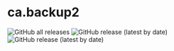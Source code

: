 # ca.backup2
![GitHub all releases](https://img.shields.io/github/downloads/Commifreak/ca.backup2/total)
![GitHub release (latest by date)](https://img.shields.io/github/downloads/Commifreak/ca.backup2/latest/total)
![GitHub release (latest by date)](https://img.shields.io/github/v/release/Commifreak/ca.backup2)
